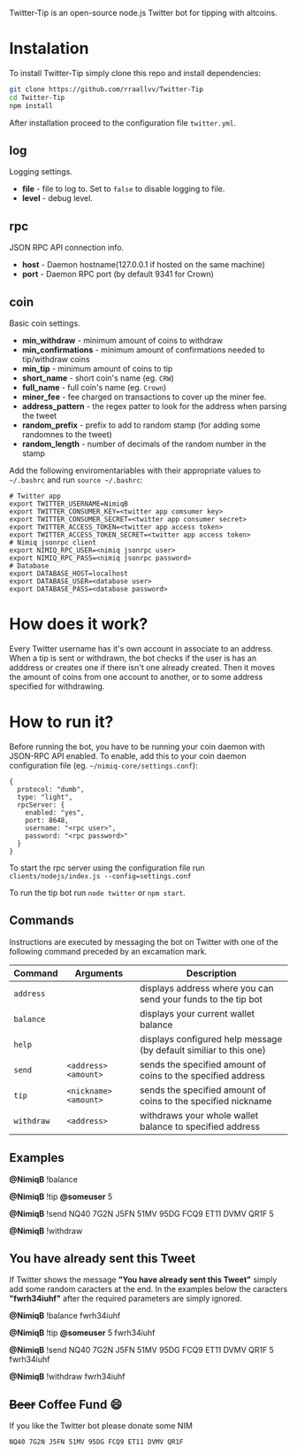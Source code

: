 Twitter-Tip is an open-source node.js Twitter bot for tipping with altcoins.

# Instalation
To install Twitter-Tip simply clone this repo and install dependencies:
```bash
git clone https://github.com/rraallvv/Twitter-Tip
cd Twitter-Tip
npm install
```
After installation proceed to the configuration file `twitter.yml`.

## log
Logging settings.
* **file** - file to log to. Set to `false` to disable logging to file.
* **level** - debug level.

## rpc
JSON RPC API connection info.
* **host** - Daemon hostname(127.0.0.1 if hosted on the same machine)
* **port** - Daemon RPC port (by default 9341 for Crown)

## coin
Basic coin settings.
* **min_withdraw** - minimum amount of coins to withdraw
* **min_confirmations** - minimum amount of confirmations needed to tip/withdraw coins
* **min_tip** - minimum amount of coins to tip
* **short_name** - short coin's name (eg. `CRW`)
* **full_name** - full coin's name (eg. `Crown`)
* **miner_fee** - fee charged on transactions to cover up the miner fee.
* **address_pattern** - the regex patter to look for the address when parsing the tweet
* **random_prefix** - prefix to add to random stamp (for adding some randomnes to the tweet) 
* **random_length** - number of decimals of the random number in the stamp

Add the following enviromentariables with their appropriate values to `~/.bashrc` and run `source ~/.bashrc`:

```
# Twitter app
export TWITTER_USERNAME=NimiqB
export TWITTER_CONSUMER_KEY=<twitter app comsumer key>
export TWITTER_CONSUMER_SECRET=<twitter app consumer secret>
export TWITTER_ACCESS_TOKEN=<twitter app access token>
export TWITTER_ACCESS_TOKEN_SECRET=<twitter app access token>
# Nimiq jsonrpc client
export NIMIQ_RPC_USER=<nimiq jsonrpc user>
export NIMIQ_RPC_PASS=<nimiq jsonrpc password>
# Database
export DATABASE_HOST=localhost
export DATABASE_USER=<database user>
export DATABASE_PASS=<database password>
```

# How does it work?
Every Twitter username has it's own account in associate to an address. When a tip is sent or withdrawn, the bot checks if the user is has an adddress or creates one if there isn't one already created. Then it moves the amount of coins from one account to another, or to some address specified for withdrawing.

# How to run it?
Before running the bot, you have to be running your coin daemon with JSON-RPC API enabled. To enable, add this to your coin daemon configuration file (eg. `~/nimiq-core/settings.conf`):

```
{
  protocol: "dumb",
  type: "light",
  rpcServer: {
    enabled: "yes",
    port: 8648,
    username: "<rpc user>",
    password: "<rpc password>"
  }
}
```
To start the rpc server using the configuration file run `clients/nodejs/index.js --config=settings.conf`

To run the tip bot run `node twitter` or `npm start`.

## Commands

Instructions are executed by messaging the bot on Twitter with one of the following command preceded by an excamation mark.

| **Command** | **Arguments**     | **Description**
|-------------|-------------------|--------------------------------------------------------------------
| `address`   |                      | displays address where you can send your funds to the tip bot
| `balance`   |                      | displays your current wallet balance
| `help`      |                      | displays configured help message (by default similiar to this one)
| `send`      | `<address> <amount>` | sends the specified amount of coins to the specified address
| `tip`       | `<nickname> <amount>`    | sends the specified amount of coins to the specified nickname
| `withdraw`  | `<address>`          | withdraws your whole wallet balance to specified address

## Examples

**@NimiqB** !balance

**@NimiqB** !tip **@someuser** 5

**@NimiqB** !send NQ40 7G2N J5FN 51MV 95DG FCQ9 ET11 DVMV QR1F 5

**@NimiqB** !withdraw

## You have already sent this Tweet

If Twitter shows the message **"You have already sent this Tweet"** simply add some random caracters at the end. In the examples below the caracters **"fwrh34iuhf"** after the required parameters are simply ignored. 

**@NimiqB** !balance fwrh34iuhf

**@NimiqB** !tip **@someuser** 5 fwrh34iuhf

**@NimiqB** !send NQ40 7G2N J5FN 51MV 95DG FCQ9 ET11 DVMV QR1F 5 fwrh34iuhf

**@NimiqB** !withdraw fwrh34iuhf

## ~~Beer~~ Coffee Fund 😄

If you like the Twitter bot please donate some NIM 
```
NQ40 7G2N J5FN 51MV 95DG FCQ9 ET11 DVMV QR1F
```